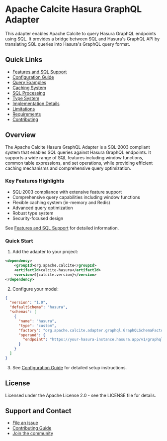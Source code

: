 <!--
Licensed to the Apache Software Foundation (ASF) under one or more
contributor license agreements.  See the NOTICE file distributed with
this work for additional information regarding copyright ownership.
The ASF licenses this file to you under the Apache License, Version 2.0
(the "License"); you may not use this file except in compliance with
the License.  You may obtain a copy of the License at

http://www.apache.org/licenses/LICENSE-2.0

Unless required by applicable law or agreed to in writing, software
distributed under the License is distributed on an "AS IS" BASIS,
WITHOUT WARRANTIES OR CONDITIONS OF ANY KIND, either express or implied.
See the License for the specific language governing permissions and
limitations under the License.
-->

# Apache Calcite Hasura GraphQL Adapter

This adapter enables Apache Calcite to query Hasura GraphQL endpoints using SQL. It provides a bridge between SQL and Hasura's GraphQL API by translating SQL queries into Hasura's GraphQL query format.

## Quick Links
- [Features and SQL Support](docs/features.md)
- [Configuration Guide](docs/configuration.md)
- [Query Examples](docs/query-examples.md)
- [Caching System](docs/caching.md)
- [SQL Processing](docs/sql-processing.md)
- [Type System](docs/type-system.md)
- [Implementation Details](docs/implementation.md)
- [Limitations](docs/limitations.md)
- [Requirements](docs/requirements.md)
- [Contributing](docs/contributing.md)

## Overview

The Apache Calcite Hasura GraphQL Adapter is a SQL:2003 compliant system that enables SQL queries against Hasura GraphQL endpoints. It supports a wide range of SQL features including window functions, common table expressions, and set operations, while providing efficient caching mechanisms and comprehensive query optimization.

### Key Features Highlights
- SQL:2003 compliance with extensive feature support
- Comprehensive query capabilities including window functions
- Flexible caching system (in-memory and Redis)
- Advanced query optimization
- Robust type system
- Security-focused design

See [Features and SQL Support](docs/features.md) for detailed information.

### Quick Start

1. Add the adapter to your project:
```xml
<dependency>
    <groupId>org.apache.calcite</groupId>
    <artifactId>calcite-hasura</artifactId>
    <version>${calcite.version}</version>
</dependency>
```

2. Configure your model:
```json
{
  "version": "1.0",
  "defaultSchema": "hasura",
  "schemas": [
    {
      "name": "hasura",
      "type": "custom",
      "factory": "org.apache.calcite.adapter.graphql.GraphQLSchemaFactory",
      "operand": {
        "endpoint": "https://your-hasura-instance.hasura.app/v1/graphql"
      }
    }
  ]
}
```

3. See [Configuration Guide](docs/configuration.md) for detailed setup instructions.

## License

Licensed under the Apache License 2.0 - see the LICENSE file for details.

## Support and Contact

- [File an issue](https://github.com/apache/calcite/issues)
- [Contributing Guide](docs/contributing.md)
- [Join the community](https://calcite.apache.org/community/)
